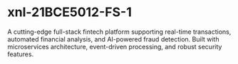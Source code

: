 # xnl-21BCE5012-FS-1
A cutting-edge full-stack fintech platform supporting real-time transactions, automated financial analysis, and AI-powered fraud detection. Built with microservices architecture, event-driven processing, and robust security features.
